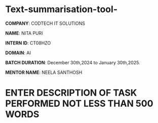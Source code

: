 # Text-summarisation-tool-

**COMPANY**: CODTECH IT SOLUTIONS 

**NAME**: NITA PURI

**INTERN ID**: CT08HZO

**DOMAIN**: AI

**BATCH DURATION**: December 30th,2024 to January 30th,2025.

**MENTOR NAME**: NEELA SANTHOSH


# ENTER DESCRIPTION OF TASK PERFORMED NOT LESS THAN 500 WORDS
